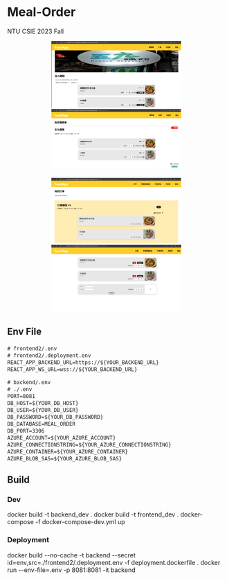 # Meal-Order
NTU CSIE 2023 Fall
<p align="center">
    <img src="./md/restaurant.png" width="300"/>
    <img src="./md/cart.png" width="300"/>
</p>
<p align="center">
    <img src="./md/order.png" width="300"/>
    <img src="./md/meals.png" width="300"/>
</p>

## Env File

```
# frontend2/.env
# frontend2/.deployment.env
REACT_APP_BACKEND_URL=https://${YOUR_BACKEND_URL}
REACT_APP_WS_URL=wss://${YOUR_BACKEND_URL}
```

```
# backend/.env
# ./.env
PORT=8081
DB_HOST=${YOUR_DB_HOST}
DB_USER=${YOUR_DB_USER}
DB_PASSWORD=${YOUR_DB_PASSWORD}
DB_DATABASE=MEAL_ORDER
DB_PORT=3306
AZURE_ACCOUNT=${YOUR_AZURE_ACCOUNT}
AZURE_CONNECTIONSTRING=${YOUR_AZURE_CONNECTIONSTRING}
AZURE_CONTAINER=${YOUR_AZURE_CONTAINER}
AZURE_BLOB_SAS=${YOUR_AZURE_BLOB_SAS}
```
## Build
### Dev
docker build -t backend_dev .
docker build -t frontend_dev .
docker-compose -f docker-compose-dev.yml up

### Deployment
docker build --no-cache -t backend --secret id=env,src=./frontend2/.deployment.env -f deployment.dockerfile .
docker run --env-file=.env -p 8081:8081 -it backend